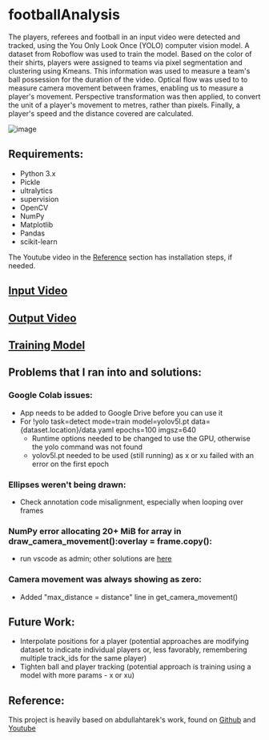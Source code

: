 # footballAnalysis
The players, referees and football in an input video were detected and tracked, using the You Only Look Once (YOLO) computer vision model. A dataset from Roboflow was used to train the model. Based on the color of their shirts, players were assigned to teams via pixel segmentation and clustering using Kmeans. This information was used to measure a team's ball possession for the duration of the video. Optical flow was used to to measure camera movement between frames, enabling us to measure a player's movement. Perspective transformation was then applied, to convert the unit of a player's movement to metres, rather than pixels. Finally, a player's speed and the distance covered are calculated. 

![image](https://github.com/ksarkara/footballAnalysis/assets/113844617/1f52c590-e0a7-4b4f-9f13-5047623ad377)

## Requirements:
- Python 3.x
- Pickle
- ultralytics
- supervision
- OpenCV
- NumPy
- Matplotlib
- Pandas
- scikit-learn
  
The Youtube video in the [Reference](https://github.com/ksarkara/footballAnalysis/blob/main/README.md#reference) section has installation steps, if needed.

## [Input Video](https://drive.google.com/file/d/1g_3Udg9BxMUkl_4EPLTd345vn8zzPpI4/view?usp=sharing)

## [Output Video](https://drive.google.com/file/d/1pLKxrznguuYUiTf1AmH3J61x5pBZGDqn/view?usp=sharing)

## [Training Model](https://drive.google.com/file/d/14R-DaMKO4PjsI04aDBjP6lnUzvDAixad/view?usp=sharing)

## Problems that I ran into and solutions:
### Google Colab issues:
- App needs to be added to Google Drive before you can use it
- For !yolo task=detect mode=train model=yolov5l.pt data={dataset.location}/data.yaml epochs=100 imgsz=640
  - Runtime options needed to be changed to use the GPU, otherwise the yolo command was not found
  - yolov5l.pt needed to be used (still running) as x or xu failed with an error on the first epoch

### Ellipses weren't being drawn:
- Check annotation code misalignment, especially when looping over frames

### NumPy error allocating 20+ MiB for array in draw_camera_movement():overlay = frame.copy():
- run vscode as admin; other solutions are [here](https://stackoverflow.com/questions/57507832/unable-to-allocate-array-with-shape-and-data-type)

### Camera movement was always showing as zero:
- Added "max_distance = distance" line in get_camera_movement()

## Future Work:
- Interpolate positions for a player (potential approaches are modifying dataset to indicate individual players or, less favorably, remembering multiple track_ids for the same player)
- Tighten ball and player tracking (potential approach is training using a model with more params - x or xu)

## Reference:
This project is heavily based on abdullahtarek's work, found on [Github](https://github.com/abdullahtarek/football_analysis) and [Youtube](https://www.youtube.com/watch?v=neBZ6huolkg)
